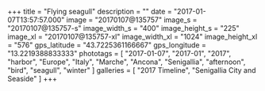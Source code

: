 +++
title = "Flying seagull"
description = ""
date = "2017-01-07T13:57:57.000"
image = "20170107@135757"
image_s = "20170107@135757-s"
image_width_s = "400"
image_height_s = "225"
image_xl = "20170107@135757-xl"
image_width_xl = "1024"
image_height_xl = "576"
gps_latitude = "43.7225361166667"
gps_longitude = "13.2219388833333"
phototags = [ "2017-01-07", "2017-01", "2017", "harbor", "Europe", "Italy", "Marche", "Ancona", "Senigallia", "afternoon", "bird", "seagull", "winter" ]
galleries = [ "2017 Timeline", "Senigallia City and Seaside" ]
+++
